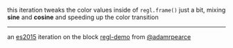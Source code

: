 this iteration tweaks the color values inside of `regl.frame()` just a bit, mixing **sine** and **cosine** and speeding up the color transition

---

an [es2015](https://babeljs.io/learn-es2015/) iteration on the block [regl-demo](https://bl.ocks.org/1wheel/e025cbd91ac499d360a8b3346cb6f9e7) from [@adamrpearce](https://twitter.com/adamrpearce)